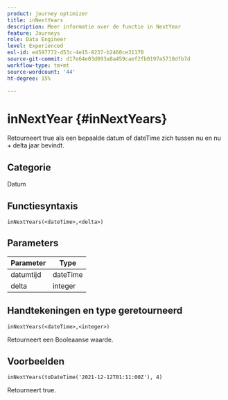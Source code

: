 ```yaml
---
product: journey optimizer
title: inNextYears
description: Meer informatie over de functie in NextYear
feature: Journeys
role: Data Engineer
level: Experienced
exl-id: e4597772-d53c-4e15-8237-b2460ce31170
source-git-commit: d17e64e03d093a8a459caef2fb0197a5710dfb7d
workflow-type: tm+mt
source-wordcount: '44'
ht-degree: 15%

---
```


# inNextYear {#inNextYears}

Retourneert true als een bepaalde datum of dateTime zich tussen nu en nu + delta jaar bevindt.

## Categorie

Datum

## Functiesyntaxis

`inNextYears(<dateTime>,<delta>)`

## Parameters

| Parameter | Type |
|-----------|------------------|
| datumtijd | dateTime |
| delta | integer |

## Handtekeningen en type geretourneerd

`inNextYears(<dateTime>,<integer>)`

Retourneert een Booleaanse waarde.

## Voorbeelden

`inNextYears(toDateTime('2021-12-12T01:11:00Z'), 4)`

Retourneert true.
